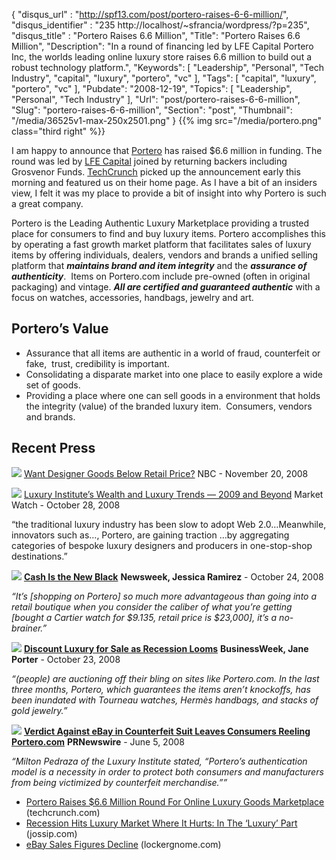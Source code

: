 {
	"disqus_url" : "http://spf13.com/post/portero-raises-6-6-million/",
	"disqus_identifier" : "235 http://localhost/~sfrancia/wordpress/?p=235",
	"disqus_title" : "Portero Raises 6.6 Million",
	"Title": "Portero Raises 6.6 Million",
	"Description": "In a round of financing led by LFE Capital Portero Inc, the worlds leading online luxury store raises 6.6 million to build out a robust technology platform.",
	"Keywords": [
		"Leadership",
		"Personal",
		"Tech Industry",
		"capital",
		"luxury",
		"portero",
		"vc"
	],
	"Tags": [
		"capital",
		"luxury",
		"portero",
		"vc"
	],
	"Pubdate": "2008-12-19",
	"Topics": [
		"Leadership",
		"Personal",
		"Tech Industry"
	],
	"Url": "post/portero-raises-6-6-million",
	"Slug": "portero-raises-6-6-million",
	"Section": "post",
	"Thumbnail": "/media/36525v1-max-250x2501.png"
}
{{% img src="/media/portero.png" class="third right" %}}

I am happy to announce that [Portero](http://www.portero.com/) has
raised $6.6 million in funding. The round was led by [LFE
Capital](http://www.lfecapital.com/ "LFE Capital") joined by returning
backers including Grosvenor
Funds. [TechCrunch](http://www.techcrunch.com/2009/02/19/portero-raises-66-million-round-for-online-luxury-goods-marketplace/)
picked up the announcement early this morning and featured us on their
home page. As I have a bit of an insiders view, I felt it was my place
to provide a bit of insight into why Portero is such a great company.

Portero is the Leading Authentic Luxury Marketplace providing a trusted
place for consumers to find and buy luxury items. Portero accomplishes
this by operating a fast growth market platform that facilitates sales
of luxury items by offering individuals, dealers, vendors and brands a
unified selling platform that ***maintains brand and item integrity***
and the ***assurance of authenticity***.  Items on Portero.com include
pre-owned (often in original packaging) and vintage. ***All are
certified and guaranteed authentic*** with a focus on watches,
accessories, handbags, jewelry and art.

Portero’s Value
---------------

-   Assurance that all items are authentic in a world of fraud,
    counterfeit or fake,  trust, credibility is important.
-   Consolidating a disparate market into one place to easily explore a
    wide set of goods.
-   Providing a place where one can sell goods in a environment that
    holds the integrity (value) of the branded luxury item.  Consumers,
    vendors and brands.

Recent Press
------------

![](/media/nbc-logo.jpg)
 [Want Designer Goods Below Retail
Price?](http://www.nbcnewyork.com/around_town/fashion/Want_Designer_Goods_Below_Retail_Price__New_York.html)
 NBC - November 20, 2008

![](/media/market-watch-logo.gif)
 [Luxury Institute’s Wealth and Luxury Trends — 2009 and
Beyond](http://www.marketwatch.com/news/story/Luxury-Institutes-Wealth-Luxury-Trends/story.aspx?guid=%7BE2277140-2A06-4BE5-A86A-79C5276C0D51%7D)
 Market Watch -  October 28, 2008

“the traditional luxury industry has been slow to adopt Web
2.0…Meanwhile, innovators such as…, Portero, are gaining traction …by
aggregating categories of bespoke luxury designers and producers in
one-stop-shop destinations.”

![](/media/newsweek_logo.gif)
 [**Cash Is the New Black**](http://www.newsweek.com/id/165376)
 **Newsweek, Jessica Ramirez** -  October 24, 2008

 *“It’s [shopping on Portero] so much more advantageous than going into
a retail boutique when you consider the caliber of what you’re getting
[bought a Cartier watch for $9.135, retail price is $23,000], it’s a
no-brainer.”*

![](/media/businessweek-logo.jpg)
[ **Discount Luxury for Sale as Recession
Looms**](http://www.businessweek.com/magazine/content/08_44/b4106055117536.htm)
 **BusinessWeek, Jane Porter** -  October 23, 2008

 *“(people) are auctioning off their bling on sites like Portero.com. In
the last three months, Portero, which guarantees the items aren’t
knockoffs, has been inundated with Tourneau watches, Hermès handbags,
and stacks of gold jewelry.”*

![](/media/prnewswire_logo.gif)
 [**Verdict Against eBay in Counterfeit Suit Leaves Consumers Reeling
Portero.com**](http://ewatch.prnewswire.com/rs/display.jsp?a=40989-471676767-1157685189&key=D%7C177469%7CS%7C0%7Cx%7C471676767%20)
 **PRNewswire** - June 5, 2008

*“Milton Pedraza of the Luxury Institute stated, “Portero’s
authentication model is a necessity in order to protect both consumers
and manufacturers from being victimized by counterfeit merchandise.””*


-   [Portero Raises $6.6 Million Round For Online Luxury Goods
    Marketplace](http://www.techcrunch.com/2009/02/19/portero-raises-66-million-round-for-online-luxury-goods-marketplace/)
    (techcrunch.com)
-   [Recession Hits Luxury Market Where It Hurts: In The ‘Luxury’
    Part](http://www.jossip.com/recession-hits-luxury-market-where-it-hurts-in-the-luxury-part-20081208/)
    (jossip.com)
-   [eBay Sales Figures
    Decline](http://www.lockergnome.com/forsythe/2009/01/22/ebay-sales-figures-decline/)
    (lockergnome.com)

